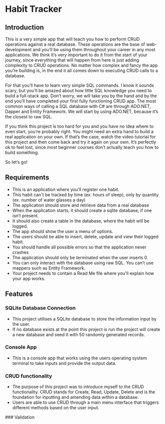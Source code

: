 # Habit Tracker

## Introduction

This is a very simple app that will teach you how to perform CRUD operations against a real database. These operations are the base of web-development and you’ll be using them throughout your career in any most applications. We think it’s very important to do it from the start of your journey, since everything that will happen from here is just adding complexity to CRUD operations. No matter how complex and fancy the app you’re building is, in the end it all comes down to executing CRUD calls to a database.

For that you’ll have to learn very simple SQL commands. I know it sounds scary, but you’ll be amazed about how little SQL knowledge you need to build a full-stack app. Don’t worry, we will take you by the hand and by the end you’ll have completed your first fully functioning CRUD app. The most common ways of calling a SQL database with C# are through ADO.NET, Dapper and Entity Framework. We will start by using ADO.NET, because it’s the closest to raw SQL.

If you think this project is too hard for you and you have no idea where to even start, you’re probably right. You might need an extra hand to build a real application on your own. If that’s the case, watch the video tutorial for this project and then come back and try it again on your own. It’s perfectly ok to feel lost, since most beginner courses don’t actually teach you how to build something.

So let’s go!

## Requirements

- This is an application where you’ll register one habit.
- This habit can't be tracked by time (ex. hours of sleep), only by quantity (ex. number of water glasses a day)
- The application should store and retrieve data from a real database
- When the application starts, it should create a sqlite database, if one isn’t present.
- It should also create a table in the database, where the habit will be logged.
- The app should show the user a menu of options.
- The users should be able to insert, delete, update and view their logged habit.
- You should handle all possible errors so that the application never crashes
- The application should only be terminated when the user inserts 0.
- You can only interact with the database using raw SQL. You can’t use mappers such as Entity Framework.
- Your project needs to contain a Read Me file where you'll explain how your app works.

## Features

### SQLite Database Connection

- This project utilises a SQLite database to store the information input by the user.
- If no database exists at the point this project is run the project will create a new database and seed it with 50 randomly generated records.

### Console App

- This is a console app that works using the users operating system terminal to take inputs and provide the output data.

### CRUD functionality

- The purpose of this project was to introduce myself to the CRUD functionality. CRUD stands for Create, Read, Update, Delete and is the foundation for inputting and amending data within a database.
- Users are able to use CRUD through a main menu interface that triggers different methods based on the user input.

### Validation
